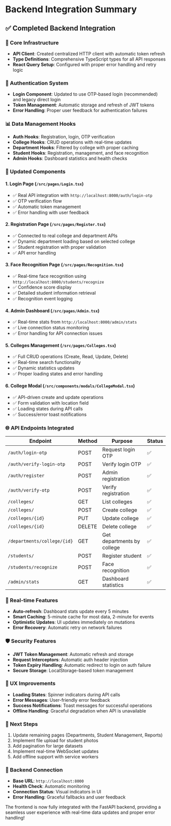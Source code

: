 # Backend Integration Summary

## ✅ Completed Backend Integration

### 🔧 Core Infrastructure
- **API Client**: Created centralized HTTP client with automatic token refresh
- **Type Definitions**: Comprehensive TypeScript types for all API responses
- **React Query Setup**: Configured with proper error handling and retry logic

### 🔐 Authentication System
- **Login Component**: Updated to use OTP-based login (recommended) and legacy direct login
- **Token Management**: Automatic storage and refresh of JWT tokens
- **Error Handling**: Proper user feedback for authentication failures

### 📊 Data Management Hooks
- **Auth Hooks**: Registration, login, OTP verification
- **College Hooks**: CRUD operations with real-time updates
- **Department Hooks**: Filtered by college with proper caching
- **Student Hooks**: Registration, management, and face recognition
- **Admin Hooks**: Dashboard statistics and health checks

### 🎯 Updated Components

#### 1. **Login Page** (`/src/pages/Login.tsx`)
- ✅ Real API integration with `http://localhost:8000/auth/login-otp`
- ✅ OTP verification flow
- ✅ Automatic token management
- ✅ Error handling with user feedback

#### 2. **Registration Page** (`/src/pages/Register.tsx`)
- ✅ Connected to real college and department APIs
- ✅ Dynamic department loading based on selected college
- ✅ Student registration with proper validation
- ✅ API error handling

#### 3. **Face Recognition Page** (`/src/pages/Recognition.tsx`)
- ✅ Real-time face recognition using `http://localhost:8000/students/recognize`
- ✅ Confidence score display
- ✅ Detailed student information retrieval
- ✅ Recognition event logging

#### 4. **Admin Dashboard** (`/src/pages/Admin.tsx`)
- ✅ Real-time stats from `http://localhost:8000/admin/stats`
- ✅ Live connection status monitoring
- ✅ Error handling for API connection issues

#### 5. **Colleges Management** (`/src/pages/Colleges.tsx`)
- ✅ Full CRUD operations (Create, Read, Update, Delete)
- ✅ Real-time search functionality
- ✅ Dynamic statistics updates
- ✅ Proper loading states and error handling

#### 6. **College Modal** (`/src/components/modals/CollegeModal.tsx`)
- ✅ API-driven create and update operations
- ✅ Form validation with location field
- ✅ Loading states during API calls
- ✅ Success/error toast notifications

### 🌐 API Endpoints Integrated

| Endpoint | Method | Purpose | Status |
|----------|--------|---------|--------|
| `/auth/login-otp` | POST | Request login OTP | ✅ |
| `/auth/verify-login-otp` | POST | Verify login OTP | ✅ |
| `/auth/register` | POST | Admin registration | ✅ |
| `/auth/verify-otp` | POST | Verify registration | ✅ |
| `/colleges/` | GET | List colleges | ✅ |
| `/colleges/` | POST | Create college | ✅ |
| `/colleges/{id}` | PUT | Update college | ✅ |
| `/colleges/{id}` | DELETE | Delete college | ✅ |
| `/departments/college/{id}` | GET | Get departments by college | ✅ |
| `/students/` | POST | Register student | ✅ |
| `/students/recognize` | POST | Face recognition | ✅ |
| `/admin/stats` | GET | Dashboard statistics | ✅ |

### 🔄 Real-time Features
- **Auto-refresh**: Dashboard stats update every 5 minutes
- **Smart Caching**: 5-minute cache for most data, 2-minute for events
- **Optimistic Updates**: UI updates immediately on mutations
- **Error Recovery**: Automatic retry on network failures

### 🛡️ Security Features
- **JWT Token Management**: Automatic refresh and storage
- **Request Interceptors**: Automatic auth header injection
- **Token Expiry Handling**: Automatic redirect to login on auth failure
- **Secure Storage**: LocalStorage-based token management

### 🎨 UX Improvements
- **Loading States**: Spinner indicators during API calls
- **Error Messages**: User-friendly error feedback
- **Success Notifications**: Toast messages for successful operations
- **Offline Handling**: Graceful degradation when API is unavailable

### 🚀 Next Steps
1. Update remaining pages (Departments, Student Management, Reports)
2. Implement file upload for student photos
3. Add pagination for large datasets
4. Implement real-time WebSocket updates
5. Add offline support with service workers

### 🔗 Backend Connection
- **Base URL**: `http://localhost:8000`
- **Health Check**: Automatic monitoring
- **Connection Status**: Visual indicators in UI
- **Error Handling**: Graceful fallbacks and user feedback

The frontend is now fully integrated with the FastAPI backend, providing a seamless user experience with real-time data updates and proper error handling!
